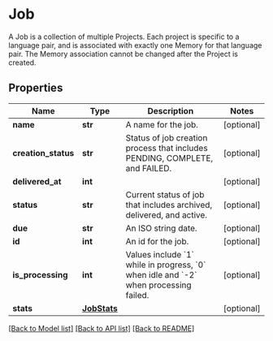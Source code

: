# Job

A Job is a collection of multiple Projects. Each project is specific to a language pair, and is associated with exactly one Memory for that language pair. The Memory association cannot be changed after the Project is created. 
## Properties
Name | Type | Description | Notes
------------ | ------------- | ------------- | -------------
**name** | **str** | A name for the job. | [optional] 
**creation_status** | **str** | Status of job creation process that includes PENDING, COMPLETE, and FAILED. | [optional] 
**delivered_at** | **int** |  | [optional] 
**status** | **str** | Current status of job that includes archived, delivered, and active. | [optional] 
**due** | **str** | An ISO string date. | [optional] 
**id** | **int** | An id for the job. | [optional] 
**is_processing** | **int** | Values include &#x60;1&#x60; while in progress, &#x60;0&#x60; when idle and &#x60;-2&#x60; when processing failed. | [optional] 
**stats** | [**JobStats**](JobStats.md) |  | [optional] 

[[Back to Model list]](../README.md#documentation-for-models) [[Back to API list]](../README.md#documentation-for-api-endpoints) [[Back to README]](../README.md)


